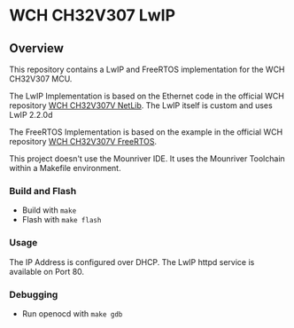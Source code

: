 # WCH CH32V307 LwIP

## Overview

This repository contains a LwIP and FreeRTOS implementation for the WCH CH32V307 MCU.

The LwIP Implementation is based on the Ethernet code in the official WCH repository [WCH CH32V307V NetLib](https://github.com/openwch/ch32v307/tree/main/EVT/EXAM/ETH/NetLib). The LwIP itself is custom and uses LwIP 2.2.0d 

The FreeRTOS Implementation is based on the example in the official WCH repository [WCH CH32V307V FreeRTOS](https://github.com/openwch/ch32v307/tree/main/EVT/EXAM/FreeRTOS/FreeRTOS).

This project doesn't use the Mounriver IDE. It uses the Mounriver Toolchain within a Makefile environment.
   
### Build and Flash
* Build with `make`
* Flash with `make flash`
  
### Usage
The IP Address is configured over DHCP. The LwIP httpd service is available on Port 80.

### Debugging
* Run openocd with `make gdb`
